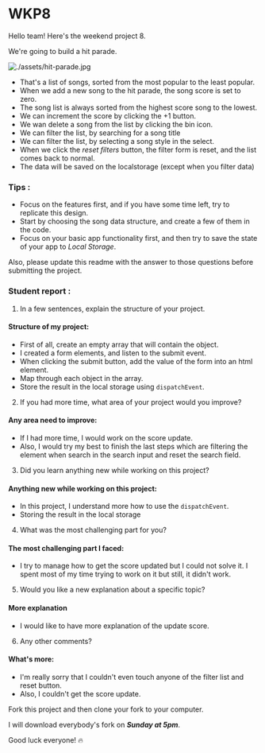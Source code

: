 # WKP8

Hello team! Here's the weekend project 8.

We're going to build a hit parade.

![./assets/hit-parade.jpg](./assets/hit-parade.jpg)

-   That's a list of songs, sorted from the most popular to the least popular.
-   When we add a new song to the hit parade, the song score is set to zero.
-   The song list is always sorted from the highest score song to the lowest.
-   We can increment the score by clicking the +1 button.
-   We wan delete a song from the list by clicking the bin icon.
-   We can filter the list, by searching for a song title
-   We can filter the list, by selecting a song style in the select.
-   When we click the _reset filters_ button, the filter form is reset, and the list comes back to normal.
-   The data will be saved on the localstorage (except when you filter data)

### Tips :

-   Focus on the features first, and if you have some time left, try to replicate this design.
-   Start by choosing the song data structure, and create a few of them in the code.
-   Focus on your basic app functionality first, and then try to save the state of your app to _Local Storage_.

Also, please update this readme with the answer to those questions before submitting the project.

### Student report :

1. In a few sentences, explain the structure of your project.

#### Structure of my project:

 - First of all, create an empty array that will contain the object.
 - I created a form elements, and listen to the submit event.
 - When clicking the submit button, add the value of the form into an html element.
 - Map through each object in the array.
 - Store the result in the local storage using `dispatchEvent`.

2. If you had more time, what area of your project would you improve?

#### Any area need to improve:

 - If I had more time, I would work on the score update.
 - Also, I would try my best to finish the last steps which are filtering the element when search in the search input and reset the search field.

3. Did you learn anything new while working on this project?

#### Anything new while working on this project:
 - In this project, I understand more how to use the `dispatchEvent`.
 - Storing the result in the local storage

4. What was the most challenging part for you?

#### The most challenging part I faced:

 - I try to manage how to get the score updated but I could not solve it. I spent most of my time trying to work on it but still, it didn't work. 

5. Would you like a new explanation about a specific topic?

#### More explanation

 - I would like to have more explanation of the update score.

6. Any other comments?

#### What's more:

 - I'm really sorry that I couldn't even touch anyone of the filter list and reset button.
 - Also, I couldn't get the score update.

Fork this project and then clone your fork to your computer.

I will download everybody's fork on **_Sunday at 5pm_**.

Good luck everyone! 🔥
